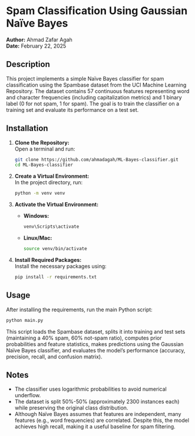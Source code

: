 # Spam Classification Using Gaussian Naïve Bayes

**Author:** Ahmad Zafar Agah  
**Date:** February 22, 2025

## Description

This project implements a simple Naïve Bayes classifier for spam classification using the Spambase dataset from the UCI Machine Learning Repository. The dataset contains 57 continuous features representing word and character frequencies (including capitalization metrics) and 1 binary label (0 for not spam, 1 for spam). The goal is to train the classifier on a training set and evaluate its performance on a test set.

## Installation

1. **Clone the Repository:**  
   Open a terminal and run:

   ```bash
   git clone https://github.com/ahmadagah/ML-Bayes-classifier.git
   cd ML-Bayes-classifier
   ```

2. **Create a Virtual Environment:**  
   In the project directory, run:

   ```bash
   python -m venv venv
   ```

3. **Activate the Virtual Environment:**  
   - **Windows:**  

     ```bash
     venv\Scripts\activate
     ```

   - **Linux/Mac:**  

     ```bash
     source venv/bin/activate
     ```

4. **Install Required Packages:**  
   Install the necessary packages using:

   ```bash
   pip install -r requirements.txt
   ```

## Usage

After installing the requirements, run the main Python script:

```bash
python main.py
```

This script loads the Spambase dataset, splits it into training and test sets (maintaining a 40% spam, 60% not-spam ratio), computes prior probabilities and feature statistics, makes predictions using the Gaussian Naïve Bayes classifier, and evaluates the model’s performance (accuracy, precision, recall, and confusion matrix).

## Notes

- The classifier uses logarithmic probabilities to avoid numerical underflow.
- The dataset is split 50%-50% (approximately 2300 instances each) while preserving the original class distribution.
- Although Naïve Bayes assumes that features are independent, many features (e.g., word frequencies) are correlated. Despite this, the model achieves high recall, making it a useful baseline for spam filtering.
